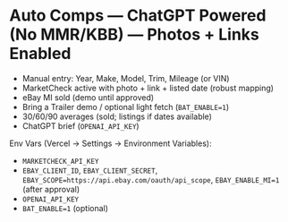 # Auto Comps — ChatGPT Powered (No MMR/KBB) — Photos + Links Enabled

- Manual entry: Year, Make, Model, Trim, Mileage (or VIN)
- MarketCheck active with photo + link + listed date (robust mapping)
- eBay MI sold (demo until approved)
- Bring a Trailer demo / optional light fetch (`BAT_ENABLE=1`)
- 30/60/90 averages (sold; listings if dates available)
- ChatGPT brief (`OPENAI_API_KEY`)

Env Vars (Vercel → Settings → Environment Variables):
- `MARKETCHECK_API_KEY`
- `EBAY_CLIENT_ID`, `EBAY_CLIENT_SECRET`, `EBAY_SCOPE=https://api.ebay.com/oauth/api_scope`, `EBAY_ENABLE_MI=1` (after approval)
- `OPENAI_API_KEY`
- `BAT_ENABLE=1` (optional)

